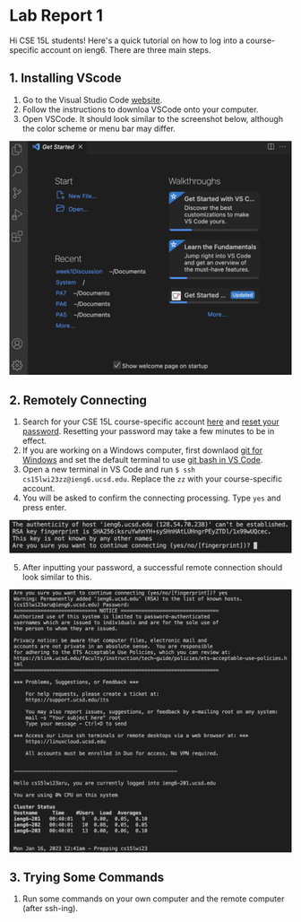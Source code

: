 # Lab Report 1
Hi CSE 15L students! Here's a quick tutorial on how to log into a course-specific account on ieng6.
There are three main steps.
## 1. Installing VScode

1. Go to the Visual Studio Code [website](https://code.visualstudio.com/download).
2. Follow the instructions to downloa VSCode onto your computer.
3. Open VSCode. It should look similar to the screenshot below, although the color scheme or menu bar may differ.

![Image](VSCode_screenshot.png)

## 2. Remotely Connecting
1. Search for your CSE 15L course-specific account [here](https://sdacs.ucsd.edu/~icc/index.php) and [reset your password](https://docs.google.com/document/d/1hs7CyQeh-MdUfM9uv99i8tqfneos6Y8bDU0uhn1wqho/edit). Resetting your password may take a few minutes to be in effect.
2. If you are working on a Windows computer, first downlaod [git for Windows](https://gitforwindows.org/) and  set the default terminal to use [git bash in VS Code](https://stackoverflow.com/a/50527994).
3. Open a new terminal in VS Code and run `$ ssh cs15lwi23zz@ieng6.ucsd.edu`. Replace the `zz` with your course-specific account.
4. You will be asked to confirm the connecting processing. Type `yes` and press enter.

![Image](first_ssh.png)

5. After inputting your password, a successful remote connection should look similar to this.

![Image](successful_login.png)

## 3. Trying Some Commands
1. Run some commands on your own computer and the remote computer (after ssh-ing).
 
